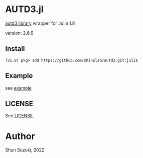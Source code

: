 # AUTD3.jl

[autd3 library](https://github.com/shinolab/autd3) wrapper for Julia 1.8

version: 2.6.6

## Install

```
(v1.8) pkg> add https://github.com/shinolab/autd3.git:julia
```

## Example

see [example](./example)

## LICENSE

See [LICENSE](https://github.com/shinolab/autd3/blob/master/LICENSE).

# Author

Shun Suzuki, 2022
